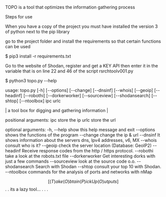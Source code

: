 
TOPO is a tool that optimizes the information gathering process

Steps for use

When you have a copy of the project you must have installed the version 3 of python next to the pip library

go to the project folder and install the requirements so that certain functions can be used

$ pip3 install -r requirements.txt

Go to the website of Shodan, register and get a KEY API then enter it in the variable that is on line 22 and 46 of the script rsrchtoolv001.py

$ python3 topo.py --help

usage: topo.py [-h] [--options] [--change] [--dnsinf] [--whois] [--geoip]
               [--headinf] [--robothi] [--dorkerworker] [--sourceview]
               [--shodansearch] [--shtop] [--ntoolbox]
               ipc urlc

| a tool box for digging and gathering information |

positional arguments:
  ipc             store the ip
  urlc            store the url

optional arguments:
  -h, --help      show this help message and exit
  --options       shows the functions of the program
  --change        change the ip & url
  --dnsinf        It shows information about the servers dns, Ipv4 addresses,
                  v6, MX
  --whois         consult who is it?
  --geoip         check the server location (Database: GeoIP2)
  --headinf       Receive response codes from the http / https protocol.
  --robothi       take a look at the robots.txt file
  --dorkerworker  Get interesting dorks with just a few commands
  --sourceview    look at the source code o.o.
  --shodansearch  Search with Shodan
  --shtop         consult your top 10 with Shodan.
  --ntoolbox      commands for the analysis of ports and networks with nMap

$$[(T)ake (O)btain (P)ickUp (O)utputs]$$. . its a lazy tool... . . .

